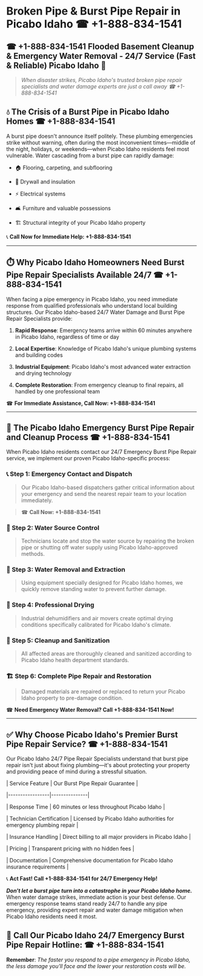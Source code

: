 # Broken Pipe & Burst Pipe Repair in Picabo Idaho ☎ +1-888-834-1541  
## ☎ +1-888-834-1541 Flooded Basement Cleanup & Emergency Water Removal - 24/7 Service (Fast & Reliable) Picabo Idaho 🚨  

> *When disaster strikes, Picabo Idaho's trusted broken pipe repair specialists and water damage experts are just a call away ☎ +1-888-834-1541*  

## 💧 The Crisis of a Burst Pipe in Picabo Idaho Homes ☎ +1-888-834-1541  

A burst pipe doesn't announce itself politely. These plumbing emergencies strike without warning, often during the most inconvenient times—middle of the night, holidays, or weekends—when Picabo Idaho residents feel most vulnerable. Water cascading from a burst pipe can rapidly damage:  

* 🏠 Flooring, carpeting, and subflooring  
* 🧱 Drywall and insulation  
* ⚡ Electrical systems  
* 🛋️ Furniture and valuable possessions  
* 🏗️ Structural integrity of your Picabo Idaho property  

📞 **Call Now for Immediate Help: +1-888-834-1541**  

---  

## ⏱️ Why Picabo Idaho Homeowners Need Burst Pipe Repair Specialists Available 24/7 ☎ +1-888-834-1541  

When facing a pipe emergency in Picabo Idaho, you need immediate response from qualified professionals who understand local building structures. Our Picabo Idaho-based 24/7 Water Damage and Burst Pipe Repair Specialists provide:  

1. **Rapid Response**: Emergency teams arrive within 60 minutes anywhere in Picabo Idaho, regardless of time or day  
2. **Local Expertise**: Knowledge of Picabo Idaho's unique plumbing systems and building codes  
3. **Industrial Equipment**: Picabo Idaho's most advanced water extraction and drying technology  
4. **Complete Restoration**: From emergency cleanup to final repairs, all handled by one professional team  

☎ **For Immediate Assistance, Call Now: +1-888-834-1541**  

---  

## 🔧 The Picabo Idaho Emergency Burst Pipe Repair and Cleanup Process ☎ +1-888-834-1541  

When Picabo Idaho residents contact our 24/7 Emergency Burst Pipe Repair service, we implement our proven Picabo Idaho-specific process:  

### 📞 Step 1: Emergency Contact and Dispatch  
> Our Picabo Idaho-based dispatchers gather critical information about your emergency and send the nearest repair team to your location immediately.  
> ☎ **Call Now: +1-888-834-1541**  

### 🚿 Step 2: Water Source Control  
> Technicians locate and stop the water source by repairing the broken pipe or shutting off water supply using Picabo Idaho-approved methods.  

### 🌊 Step 3: Water Removal and Extraction  
> Using equipment specially designed for Picabo Idaho homes, we quickly remove standing water to prevent further damage.  

### 💨 Step 4: Professional Drying  
> Industrial dehumidifiers and air movers create optimal drying conditions specifically calibrated for Picabo Idaho's climate.  

### 🧼 Step 5: Cleanup and Sanitization  
> All affected areas are thoroughly cleaned and sanitized according to Picabo Idaho health department standards.  

### 🏗️ Step 6: Complete Pipe Repair and Restoration  
> Damaged materials are repaired or replaced to return your Picabo Idaho property to pre-damage condition.  

☎ **Need Emergency Water Removal? Call +1-888-834-1541 Now!**  

---  

## ✅ Why Choose Picabo Idaho's Premier Burst Pipe Repair Service? ☎ +1-888-834-1541  

Our Picabo Idaho 24/7 Pipe Repair Specialists understand that burst pipe repair isn't just about fixing plumbing—it's about protecting your property and providing peace of mind during a stressful situation.  

| Service Feature | Our Burst Pipe Repair Guarantee |  
|-----------------|---------------|  
| Response Time | 60 minutes or less throughout Picabo Idaho |  
| Technician Certification | Licensed by Picabo Idaho authorities for emergency plumbing repair |  
| Insurance Handling | Direct billing to all major providers in Picabo Idaho |  
| Pricing | Transparent pricing with no hidden fees |  
| Documentation | Comprehensive documentation for Picabo Idaho insurance requirements |  

📞 **Act Fast! Call +1-888-834-1541 for 24/7 Emergency Help!**  

***Don't let a burst pipe turn into a catastrophe in your Picabo Idaho home.*** When water damage strikes, immediate action is your best defense. Our emergency response teams stand ready 24/7 to handle any pipe emergency, providing expert repair and water damage mitigation when Picabo Idaho residents need it most.  

## 📱 Call Our Picabo Idaho 24/7 Emergency Burst Pipe Repair Hotline: ☎ +1-888-834-1541  

**Remember**: *The faster you respond to a pipe emergency in Picabo Idaho, the less damage you'll face and the lower your restoration costs will be.*